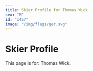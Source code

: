 ```yaml
---
title: Skier Profile for Thomas Wick
sex: "M"
id: "1457"
image: "/img/flags/ger.svg" 
---
```


# Skier Profile

This page is for: Thomas Wick.
    
